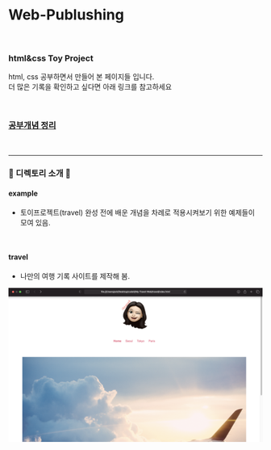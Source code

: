 # Web-Publushing

<br>

### html&css Toy Project
<p> html, css 공부하면서 만들어 본 페이지들 입니다. <br>
더 많은 기록을 확인하고 싶다면 아래 링크를 참고하세요</p>

<br>

### [공부개념 정리](https://github.com/seohyeon2/My-Travel-Web/wiki)        

<br>

---------------------------------------------------------------------

### 📁 디렉토리 소개 📁

#### example
* 토이프로젝트(travel) 완성 전에 배운 개념을 차례로 적용시켜보기 위한 예제들이 모여 있음.

<br>

#### travel

* 나만의 여행 기록 사이트를 제작해 봄.
<img width="900" src="https://github.com/seohyeon2/My-Travel-Web/blob/main/travel/display/img_1st.png">
